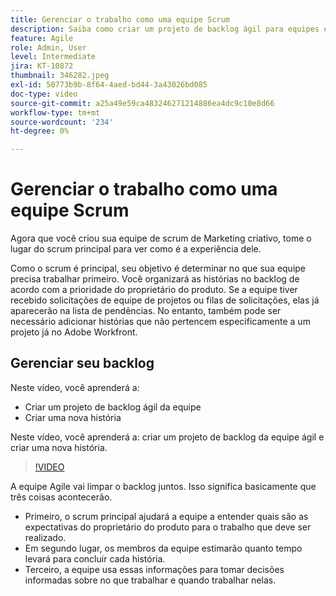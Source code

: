 ```yaml
---
title: Gerenciar o trabalho como uma equipe Scrum
description: Saiba como criar um projeto de backlog ágil para equipes e criar uma nova história.
feature: Agile
role: Admin, User
level: Intermediate
jira: KT-10872
thumbnail: 346282.jpeg
exl-id: 50773b9b-8f64-4aed-bd44-3a43026bd085
doc-type: video
source-git-commit: a25a49e59ca483246271214886ea4dc9c10e8d66
workflow-type: tm+mt
source-wordcount: '234'
ht-degree: 0%

---
```


# Gerenciar o trabalho como uma equipe Scrum

Agora que você criou sua equipe de scrum de Marketing criativo, tome o lugar do scrum principal para ver como é a experiência dele.

Como o scrum é principal, seu objetivo é determinar no que sua equipe precisa trabalhar primeiro. Você organizará as histórias no backlog de acordo com a prioridade do proprietário do produto. Se a equipe tiver recebido solicitações de equipe de projetos ou filas de solicitações, elas já aparecerão na lista de pendências. No entanto, também pode ser necessário adicionar histórias que não pertencem especificamente a um projeto já no Adobe Workfront.

## Gerenciar seu backlog

Neste vídeo, você aprenderá a:

- Criar um projeto de backlog ágil da equipe
- Criar uma nova história

Neste vídeo, você aprenderá a: criar um projeto de backlog da equipe ágil e criar uma nova história.

>[!VIDEO](https://video.tv.adobe.com/v/346282/?quality=12&learn=on)

A equipe Agile vai limpar o backlog juntos. Isso significa basicamente que três coisas acontecerão.

- Primeiro, o scrum principal ajudará a equipe a entender quais são as expectativas do proprietário do produto para o trabalho que deve ser realizado.
- Em segundo lugar, os membros da equipe estimarão quanto tempo levará para concluir cada história.
- Terceiro, a equipe usa essas informações para tomar decisões informadas sobre no que trabalhar e quando trabalhar nelas.
